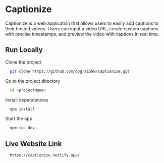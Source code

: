 
# Captionize

Captionize is a web application that allows users to easily add captions to their hosted videos. Users can input a video URL, create custom captions with precise timestamps, and preview the video with captions in real time. 


## Run Locally

Clone the project

```bash
  git clone https://github.com/dogra1598/captionize.git
```

Go to the project directory

```bash
  cd <projectName>
```

Install dependencies

```bash
  npm install
```

Start the app

```bash
  npm run dev
```


## Live Website Link

```bash
  https://captionize.netlify.app/
```